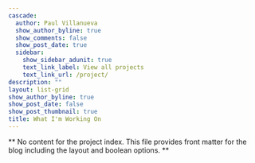 ```yaml
---
cascade:
  author: Paul Villanueva
  show_author_byline: true
  show_comments: false
  show_post_date: true
  sidebar:
    show_sidebar_adunit: true
    text_link_label: View all projects
    text_link_url: /project/
description: ""
layout: list-grid
show_author_byline: true
show_post_date: false
show_post_thumbnail: true
title: What I'm Working On 
---
```


** No content for the project index. This file provides front matter for the blog including the layout and boolean options. **
